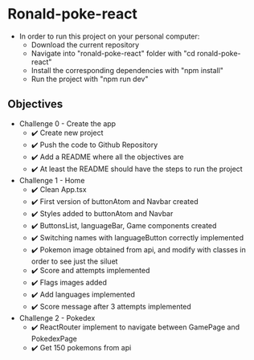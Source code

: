# Ronald-poke-react
- In order to run this project on your personal computer:
  - Download the current repository
  - Navigate into "ronald-poke-react" folder with "cd ronald-poke-react"
  - Install the corresponding dependencies with "npm install"
  - Run the project with "npm run dev"
## Objectives
- Challenge 0 - Create the app
  - ✔️ Create new project
  - ✔️ Push the code to Github Repository
  - ✔️ Add a README where all the objectives are
  - ✔️ At least the README should have the steps to run the project
- Challenge 1 - Home
	- ✔️ Clean App.tsx
	- ✔️ First version of buttonAtom and Navbar created
  - ✔️ Styles added to buttonAtom and Navbar
  - ✔️ ButtonsList, languageBar, Game components created
  - ✔️ Switching names with languageButton correctly implemented
  - ✔️ Pokemon image obtained from api, and modify with classes in order to see just the siluet
  - ✔️ Score and attempts implemented
  - ✔️ Flags images added
  - ✔️ Add languages implemented
  - ✔️ Score message after 3 attempts implemented
- Challenge 2 - Pokedex
  - ✔️ ReactRouter implement to navigate between GamePage and PokedexPage
  - ✔️ Get 150 pokemons from api